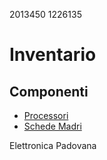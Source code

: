2013450
1226135

# Inventario

## Componenti
- [Processori](./componenti/processori.md)
- [Schede Madri](./componenti/schede_madri.md)

Elettronica Padovana